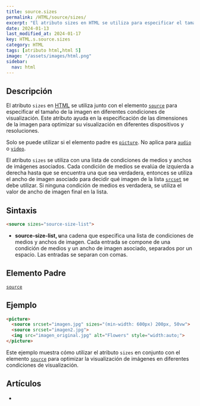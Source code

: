 ```yaml
---
title: source.sizes
permalink: /HTML/source/sizes/
excerpt: "El atributo sizes en HTML se utiliza para especificar el tamaño de la imagen en diferentes condiciones de visualización, optimizando su visualización en dispositivos y resoluciones."
date: 2024-01-13
last_modified_at: 2024-01-17
key: HTML.s.source.sizes
category: HTML
tags: [atributo html,html 5]
image: "/assets/images/html.png"
sidebar:
  nav: html
---
```


## Descripción


El atributo `sizes` en [HTML](https://www.manualweb.net/html/) se utiliza junto con el elemento [`source`](https://www.w3api.com/HTML/source/) para especificar el tamaño de la imagen en diferentes condiciones de visualización. Este atributo ayuda en la especificación de las dimensiones de la imagen para optimizar su visualización en diferentes dispositivos y resoluciones.


Solo se puede utilizar si el elemento padre es [`picture`](https://www.w3api.com/HTML/picture/). No aplica para [`audio`](https://www.w3api.com/HTML/audio/) o [`video`](https://www.w3api.com/HTML/video/).


El atributo `sizes` se utiliza con una lista de condiciones de medios y anchos de imágenes asociados. Cada condición de medios se evalúa de izquierda a derecha hasta que se encuentra una que sea verdadera, entonces se utiliza el ancho de imagen asociado para decidir qué imagen de la lista [`srcset`](https://www.w3api.com/HTML/source/srcset/) se debe utilizar. Si ninguna condición de medios es verdadera, se utiliza el valor de ancho de imagen final en la lista.


## Sintaxis


```html
<source sizes="source-size-list">
```

- **source-size-list, u**na cadena que especifica una lista de condiciones de medios y anchos de imagen. Cada entrada se compone de una condición de medios y un ancho de imagen asociado, separados por un espacio. Las entradas se separan con comas.

## Elemento Padre


[`source`](https://www.w3api.com/HTML/source/)


## Ejemplo


```html
<picture>
  <source srcset="imagen.jpg" sizes="(min-width: 600px) 200px, 50vw">
  <source srcset="imagen2.jpg">
  <img src="imagen_original.jpg" alt="Flowers" style="width:auto;">
</picture>
```


Este ejemplo muestra cómo utilizar el atributo `sizes` en conjunto con el elemento [`source`](https://www.w3api.com/HTML/source/) para optimizar la visualización de imágenes en diferentes condiciones de visualización.


## Artículos

- 
